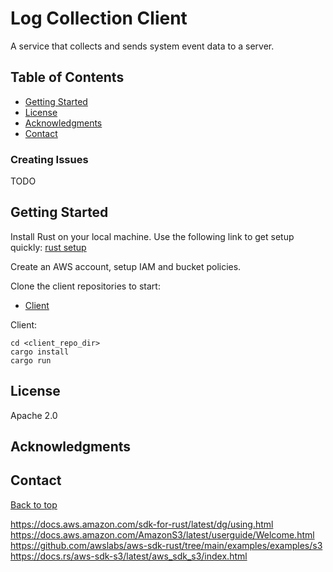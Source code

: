# Log Collection Client 

A service that collects and sends system event data to a server.

## Table of Contents

- [Getting Started](#getting-started)
- [License](#license)
- [Acknowledgments](#acknowledgments)
- [Contact](#contact)

### Creating Issues
TODO

## Getting Started
Install Rust on your local machine. Use the following link to get setup quickly:
[rust setup](https://www.rust-lang.org/tools/install)

Create an AWS account, setup IAM and bucket policies.

Clone the client repositories to start:
- [Client](https://github.com/SecurityLogMiner/log-collection-client)

Client:
```
cd <client_repo_dir>
cargo install
cargo run
```

## License
Apache 2.0

## Acknowledgments

## Contact

[Back to top](#table-of-contents)

https://docs.aws.amazon.com/sdk-for-rust/latest/dg/using.html
https://docs.aws.amazon.com/AmazonS3/latest/userguide/Welcome.html
https://github.com/awslabs/aws-sdk-rust/tree/main/examples/examples/s3
https://docs.rs/aws-sdk-s3/latest/aws_sdk_s3/index.html
